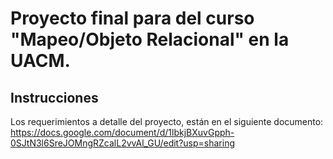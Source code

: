 # Proyecto final para del curso "Mapeo/Objeto Relacional" en la UACM.


## Instrucciones

Los requerimientos a detalle del proyecto, están en el siguiente documento:
https://docs.google.com/document/d/1lbkjBXuvGpph-0SJtN3l6SreJOMngRZcalL2vvAl_GU/edit?usp=sharing
